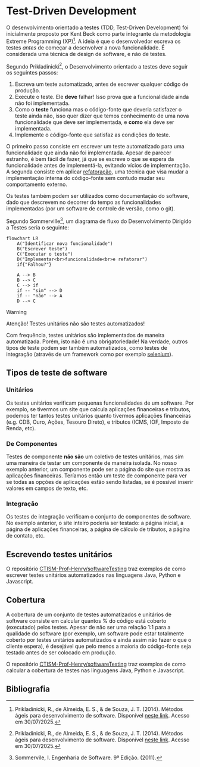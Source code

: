 # Test-Driven Development

O desenvolvimento orientado a testes (TDD, Test-Driven Development) foi inicialmente proposto por Kent Beck como parte
integrante da metodologia Extreme Programming (XP)[^1]. A ideia é que o desenvolvedor escreva os testes _antes_ de 
começar a desenvolver a nova funcionalidade. É considerada uma técnica de design de software, e não de testes. 

Segundo Prikladinicki[^1], o Desenvolvimento orientado a testes deve seguir os seguintes passos:

1. Escreva um teste automatizado, antes de escrever qualquer código de produção.
2. Execute o teste. Ele **deve** falhar! Isso prova que a funcionalidade ainda não foi implementada.
3. Como o **teste** funciona mas o código-fonte que deveria satisfazer o teste ainda não, isso quer
   dizer que temos conhecimento de uma nova funcionalidade que deve ser implementada, e **como** ela
   deve ser implementada.
4. Implemente o código-fonte que satisfaz as condições do teste.

O primeiro passo consiste em escrever um teste automatizado para uma funcionalidade que ainda não foi implementada. 
Apesar de parecer estranho, é bem fácil de fazer, já que se escreve o que se espera da funcionalidade antes de 
implementá-la, evitando vícios de implementação. A segunda consiste em aplicar [refatoração](REFATORACAO.md), uma 
técnica que visa mudar a implementação interna do código-fonte sem contudo mudar seu comportamento externo.

Os testes também podem ser utilizados como documentação do software, dado que descrevem no decorrer do tempo as 
funcionalidades implementadas (por um software de controle de versão, como o git).

Segundo Sommerville[^2], um diagrama de fluxo do Desenvolvimento Dirigido a Testes seria o seguinte:

```mermaid
flowchart LR
    A("Identificar nova funcionalidade")
    B("Escrever teste")
    C("Executar o teste")
    D("Implementar<br>funcionalidade<br>e refatorar")
    if{"Falhou?"}

    A --> B
    B --> C
    C --> if
    if -- "sim" --> D
    if -- "não" --> A
    D --> C
```

>[!WARNING]
> Atenção! Testes unitários não são testes automatizados!
> 
> Com frequência, testes unitários são implementados de maneira automatizada. Porém, isto não é uma obrigatoriedade!
> Na verdade, outros tipos de teste podem ser também automatizados, como testes de integração (através de um framework
> como por exemplo [selenium](https://www.selenium.dev/)).


## Tipos de teste de software

### Unitários

Os testes unitários verificam pequenas funcionalidades de um software. Por exemplo, se tivermos um site que calcula aplicações financeiras e tributos, podemos ter tantos testes unitários quanto tivermos aplicações financeiras (e.g. CDB, Ouro, Ações, Tesouro Direto), e tributos (ICMS, IOF, Imposto de Renda, etc).

### De Componentes

Testes de componente **não são** um coletivo de testes unitários, mas sim uma maneira de testar um componente de maneira isolada. No nosso exemplo anterior, um componente pode ser a página do site que mostra as aplicações financeiras. Teríamos então um teste de componente para ver se todas as opções de aplicações estão sendo listadas, se é possível inserir valores em campos de texto, etc.

### Integração

Os testes de integração verificam o conjunto de componentes de software. No exemplo anterior, o site inteiro poderia ser testado: a página inicial, a página de aplicações financeiras, a página de cálculo de tributos, a página de contato, etc.

## Escrevendo testes unitários

O repositório [CTISM-Prof-Henry/softwareTesting](https://github.com/CTISM-Prof-Henry/softwareTesting) traz exemplos de como
escrever testes unitários automatizados nas linguagens Java, Python e Javascript.

## Cobertura

A cobertura de um conjunto de testes automatizados e unitários de software consiste em calcular quantos % do código está
coberto (executado) pelos testes. Apesar de não ser uma relação 1:1 para a qualidade do software (por exemplo, um 
software pode estar totalmente coberto por testes unitários automatizados e ainda assim não fazer o que o cliente 
espera), é desejável que pelo menos a maioria do código-fonte seja testado antes de ser colocado em produção.

O repositório [CTISM-Prof-Henry/softwareTesting](https://github.com/CTISM-Prof-Henry/softwareTesting) traz exemplos de como
calcular a cobertura de testes nas linguagens Java, Python e Javascript.

## Bibliografia

[^1]: Prikladinicki, R., de Almeida, E. S., & de Souza, J. T. (2014). Métodos ágeis para desenvolvimento de software. 
Disponível [neste link](https://integrada.minhabiblioteca.com.br/reader/books/9788582602089). Acesso em 30/07/2025.
[^2]: Sommervile, I. Engenharia de Software. 9ª Edição. (2011).
